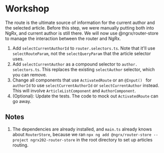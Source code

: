 # Workshop

The route is the ultimate source of information for the current 
author and the selected article. Before this step, we were 
manually putting both into NgRx, and current author is still there.
We will now use @ngrx/router-store to manage the interaction 
between the router and NgRx.

1. Add `selectCurrentAuthorId` to `router.selectors.ts`. Note that 
   it'll use `selectRouteParam`, not the `selectQueryParam` that 
   the article selector uses.
2. Add `selectCurrentAuthor` as a compound selector to `author.
   selectors.ts`. This replaces the existing `selectAuthor` 
   selector, which you can remove.
3. Change all components that use `ActivatedRoute` or an `@Input()
   ` for `authorId` to use `selectCurrentAuthorId` or 
   `selectCurrentAuthor` instead. This will involve 
   `ArticleListComponent` and `AuthorComponent`.
4. (Optional): Update the tests. The code to mock out 
   `ActivatedRoute` can go away.

## Notes

1. The dependencies are already installed, and `main.ts` already 
   knows about `RouterStore`, because we ran
   `npx ng add @ngrx/router-store --project ngrx202-router-store`
   in the root directory to set up articles routing.
